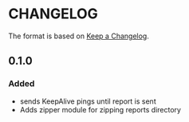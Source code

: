 # CHANGELOG

The format is based on [Keep a Changelog](http://keepachangelog.com/en/1.0.0/).

## 0.1.0

### Added

- sends KeepAlive pings until report is sent
- Adds zipper module for zipping reports directory